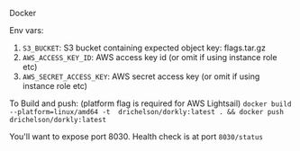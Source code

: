Docker

Env vars:
1. `S3_BUCKET`: S3 bucket containing expected object key: flags.tar.gz
1. `AWS_ACCESS_KEY_ID`: AWS access key id (or omit if using instance role etc)
1. `AWS_SECRET_ACCESS_KEY`: AWS secret access key (or omit if using instance role etc)

To Build and push: (platform flag is required for AWS Lightsail)
`docker build --platform=linux/amd64 -t  drichelson/dorkly:latest . && docker push drichelson/dorkly:latest`

You'll want to expose port 8030.
Health check is at port `8030/status`